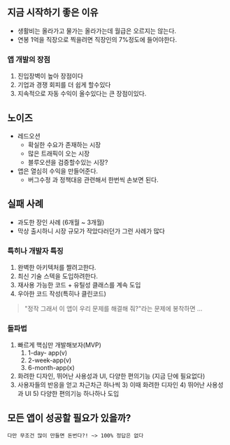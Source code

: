 ## 지금 시작하기 좋은 이유
- 생활비는 올라가고 물가는 올라가는데 월급은 오르지는 않는다.
- 연봉 1억을 직장으로 찍을려면 직장인의 7%정도에 들어야한다.
### 앱 개발의 장점
1. 진입장벽이 높아 장점이다
2. 기업과 경쟁 회피를 더 쉽게 할수있다
3. 지속적으로 자동 수익이 올수있다는 큰 장점이있다.
## 노이즈
- 레드오션
	-  확실한 수요가 존재하는 시장
	- 많은 트래픽이 오는 시장
	- 블루오션을 검증할수있는 시장?
- 앱은 열심히 수익을 만들어준다.
	- 버그수정 과 정책대응 관련해서 한번씩 손보면 된다.

## 실패 사례
- 과도한 장인 사례 (6개월 ~ 3개월)
- 막상 출시하니 시장 규모가 작았다러던가 그런 사례가 많다

### 특히나 개발자 특징
1. 완벽한 아키텍처를 짤려고한다.
2. 최신 기술 스텍을 도입하려한다.
3. 재사용 가능한 코드 + 유틸성 클래스를 계속 도입
4. 우아한 코드 작성(특히나 클린코드)
> "정작 그래서 이 앱이 우리 문제를 해결해 줘?"라는 문제에 봉착하면 ...

### 돌파법
1) 빠르게 핵심만 개발해보자(MVP)
	1) 1-day- app(v)
	2) 2-week-app(v)
	3) 6-month-app(x)
2) 화려한 디자인, 뛰어난 사용성과 UI, 다양한 편의기능 (지금 단에 필요없다)
3) 사용자들의 반응을 얻고 차근차근 하나씩
	3) 이때 화려한 디자인
	4) 뛰어난 사용성과 UI
	5) 다양한 편의기능 하나하나 도입

## 모든 앱이 성공할 필요가 있을까?
	다만 무조건 많이 만들면 돈번다?! ~> 100% 정답은 없다
